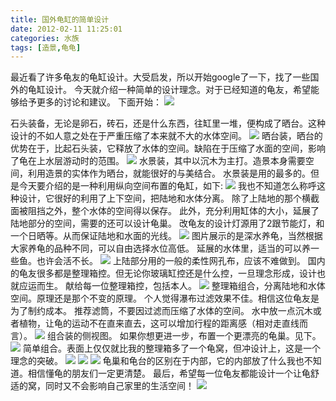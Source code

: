 ```yaml
---
title: 国外龟缸的简单设计
date: 2012-02-11 11:25:01
categories: 水族
tags: [造景,龟龟]
---
```



最近看了许多龟友的龟缸设计。大受启发，所以开始google了一下，找了一些国外的龟缸设计。
今天就介绍一种简单的设计理念。对于已经知道的龟友，希望能够给予更多的讨论和建议。
下面开始：
![](20120211-1.jpg)

<!--more--> 

石头装备，无论是卵石，砖石，还是什么东西，往缸里一堆，便构成了晒台。这种设计的不如人意之处在于严重压缩了本来就不大的水体空间。
![](20120211-2.jpg)
晒台装，晒台的优势在于，比起石头装，它释放了水体的空间。缺陷在于压缩了水面的空间，影响了龟在上水层游动时的范围。
![](20120211-3.jpg)
水景装，其中以沉木为主打。造景本身需要空间，利用造景的实体作为晒台，就能很好的与美结合。
水景装是用的最多的。但是今天要介绍的是一种利用纵向空间布置的龟缸，如下:
![](20120211-4.jpg)
我也不知道怎么称呼这种设计，它很好的利用了上下空间，把陆地和水体分离。
除了上陆地的那个横截面被阻挡之外，整个水体的空间得以保存。
此外，充分利用缸体的大小，延展了陆地部分的空间，需要的还可以设计龟巢。
改龟友的设计灯源用了2跟节能灯，和一个日晒等。从而保证陆地和水面的光线。
![](20120211-5.jpg)
图片展示的是深水养龟，当然根据大家养龟的品种不同，可以自由选择水位高低。
延展的水体里，适当的可以养一些鱼。也许会活不长。
![](20120211-6.jpg)
上陆部分用的一般的柔性网孔布，应该不难做到。
国内的龟友很多都是整理箱控。但无论你玻璃缸控还是什么控，一旦理念形成，设计也就应运而生。
献给每一位整理箱控，包括本人。
![](20120211-7.jpg)
整理箱组合，分离陆地和水体空间。原理还是那个不变的原理。
个人觉得瀑布过滤效果不佳。相信这位龟友是为了制约成本。
推荐滤筒，不要因过滤而压缩了水体的空间。
水中放一点沉木或者植物，让龟的运动不在直来直去，这可以增加行程的距离感（相对走直线而言）。
![](20120211-8.jpg)
组合装的侧视图。
如果你想更进一步，布置一个更漂亮的龟巢。见下。
![](20120211-9.jpg)
简单组合。表面上仅仅就比我的整理箱多了一个龟窝，但冲设计上，这是一个理念的突破。
![](20120211-10.jpg)
![](20120211-11.jpg)
![](20120211-12.jpg)
龟巢和龟台的区别在于内部，它的内部放了什么我也不知道。相信懂龟的朋友们一定更清楚。
最后，希望每一位龟友都能设计一个让龟舒适的窝，同时又不会影响自己家里的生活空间！
![](20120211-13.jpg)